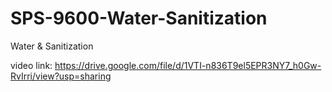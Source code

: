 # SPS-9600-Water-Sanitization
Water &amp; Sanitization

video link:
https://drive.google.com/file/d/1VTI-n836T9el5EPR3NY7_h0Gw-RvIrri/view?usp=sharing

